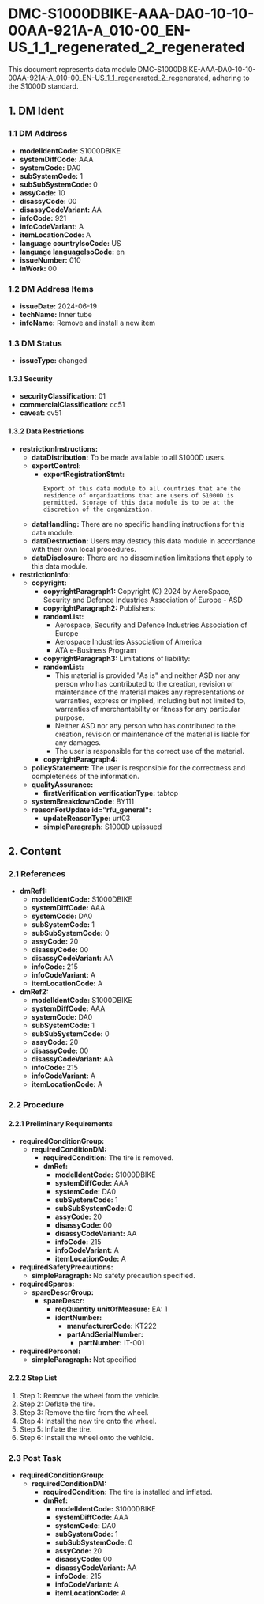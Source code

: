 # DMC-S1000DBIKE-AAA-DA0-10-10-00AA-921A-A_010-00_EN-US_1_1_regenerated_2_regenerated

This document represents data module DMC-S1000DBIKE-AAA-DA0-10-10-00AA-921A-A_010-00_EN-US_1_1_regenerated_2_regenerated, adhering to the S1000D standard.

## 1. DM Ident

### 1.1 DM Address

*   **modelIdentCode:** S1000DBIKE
*   **systemDiffCode:** AAA
*   **systemCode:** DA0
*   **subSystemCode:** 1
*   **subSubSystemCode:** 0
*   **assyCode:** 10
*   **disassyCode:** 00
*   **disassyCodeVariant:** AA
*   **infoCode:** 921
*   **infoCodeVariant:** A
*   **itemLocationCode:** A
*   **language countryIsoCode:** US
*   **language languageIsoCode:** en
*   **issueNumber:** 010
*   **inWork:** 00

### 1.2 DM Address Items

*   **issueDate:** 2024-06-19
*   **techName:** Inner tube
*   **infoName:** Remove and install a new item

### 1.3 DM Status

*   **issueType:** changed

#### 1.3.1 Security

*   **securityClassification:** 01
*   **commercialClassification:** cc51
*   **caveat:** cv51

#### 1.3.2 Data Restrictions

*   **restrictionInstructions:**
    *   **dataDistribution:** To be made available to all S1000D users.
    *   **exportControl:**
        *   **exportRegistrationStmt:**
            ```
            Export of this data module to all countries that are the residence of organizations that are users of S1000D is permitted. Storage of this data module is to be at the discretion of the organization.
            ```
    *   **dataHandling:** There are no specific handling instructions for this data module.
    *   **dataDestruction:** Users may destroy this data module in accordance with their own local procedures.
    *   **dataDisclosure:** There are no dissemination limitations that apply to this data module.
*   **restrictionInfo:**
    *   **copyright:**
        *   **copyrightParagraph1:** Copyright (C) 2024 by AeroSpace, Security and Defence Industries Association of Europe - ASD
        *   **copyrightParagraph2:** Publishers:
        *   **randomList:**
            *   Aerospace, Security and Defence Industries Association of Europe
            *   Aerospace Industries Association of America
            *   ATA e-Business Program
        *   **copyrightParagraph3:** Limitations of liability:
        *   **randomList:**
            *   This material is provided "As is" and neither ASD nor any person who has contributed to the creation, revision or maintenance of the material makes any representations or warranties, express or implied, including but not limited to, warranties of merchantability or fitness for any particular purpose.
            *   Neither ASD nor any person who has contributed to the creation, revision or maintenance of the material is liable for any damages.
            *   The user is responsible for the correct use of the material.
        *   **copyrightParagraph4:** 
    *   **policyStatement:** The user is responsible for the correctness and completeness of the information.
    *   **qualityAssurance:**
        *   **firstVerification verificationType:** tabtop
    *   **systemBreakdownCode:** BY111
    *   **reasonForUpdate id="rfu\_general":**
        *   **updateReasonType:** urt03
        *   **simpleParagraph:** S1000D upissued

## 2. Content

### 2.1 References

*   **dmRef1:**
    *   **modelIdentCode:** S1000DBIKE
    *   **systemDiffCode:** AAA
    *   **systemCode:** DA0
    *   **subSystemCode:** 1
    *   **subSubSystemCode:** 0
    *   **assyCode:** 20
    *   **disassyCode:** 00
    *   **disassyCodeVariant:** AA
    *   **infoCode:** 215
    *   **infoCodeVariant:** A
    *   **itemLocationCode:** A
*   **dmRef2:**
    *   **modelIdentCode:** S1000DBIKE
    *   **systemDiffCode:** AAA
    *   **systemCode:** DA0
    *   **subSystemCode:** 1
    *   **subSubSystemCode:** 0
    *   **assyCode:** 20
    *   **disassyCode:** 00
    *   **disassyCodeVariant:** AA
    *   **infoCode:** 215
    *   **infoCodeVariant:** A
    *   **itemLocationCode:** A

### 2.2 Procedure

#### 2.2.1 Preliminary Requirements

*   **requiredConditionGroup:**
    *   **requiredConditionDM:**
        *   **requiredCondition:** The tire is removed.
        *   **dmRef:**
            *   **modelIdentCode:** S1000DBIKE
            *   **systemDiffCode:** AAA
            *   **systemCode:** DA0
            *   **subSystemCode:** 1
            *   **subSubSystemCode:** 0
            *   **assyCode:** 20
            *   **disassyCode:** 00
            *   **disassyCodeVariant:** AA
            *   **infoCode:** 215
            *   **infoCodeVariant:** A
            *   **itemLocationCode:** A
*   **requiredSafetyPrecautions:**
    *   **simpleParagraph:** No safety precaution specified.
*   **requiredSpares:**
    *   **spareDescrGroup:**
        *   **spareDescr:**
            *   **reqQuantity unitOfMeasure:** EA: 1
            *   **identNumber:**
                *   **manufacturerCode:** KT222
                *   **partAndSerialNumber:**
                    *   **partNumber:** IT-001
*   **requiredPersonel:**
    *   **simpleParagraph:** Not specified

#### 2.2.2 Step List

1.  Step 1: Remove the wheel from the vehicle.
2.  Step 2: Deflate the tire.
3.  Step 3: Remove the tire from the wheel.
4.  Step 4: Install the new tire onto the wheel.
5.  Step 5: Inflate the tire.
6.  Step 6: Install the wheel onto the vehicle.

### 2.3 Post Task

*   **requiredConditionGroup:**
    *   **requiredConditionDM:**
        *   **requiredCondition:** The tire is installed and inflated.
        *   **dmRef:**
            *   **modelIdentCode:** S1000DBIKE
            *   **systemDiffCode:** AAA
            *   **systemCode:** DA0
            *   **subSystemCode:** 1
            *   **subSubSystemCode:** 0
            *   **assyCode:** 20
            *   **disassyCode:** 00
            *   **disassyCodeVariant:** AA
            *   **infoCode:** 215
            *   **infoCodeVariant:** A
            *   **itemLocationCode:** A
